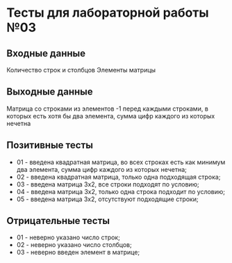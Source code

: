 # Тесты для лабораторной работы №03

## Входные данные
Количество строк и столбцов
Элементы матрицы

## Выходные данные
Матрица со строками из элементов -1 перед каждыми строками, в которых есть хотя бы два элемента, сумма цифр каждого из которых нечетна

## Позитивные тесты
- 01 - введена квадратная матрица, во всех строках есть как минимум два элемента, сумма цифр каждого из которых нечетна;
- 02 - введена квадратная матрица, только одна подходящая строка;
- 03 - введена матрица 3x2, все строки подходят по условию;
- 04 - введена матрица 3x2, только одна строка подходит по условию;
- 05 - введена матрица 3x2, отсутствуют подходящие строки;

## Отрицательные тесты
- 01 - неверно указано число строк;
- 02 - неверно указано число столбцов;
- 03 - неверно введен элемент в матрице;